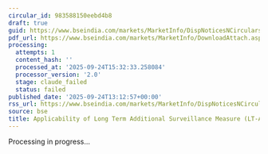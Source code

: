 ```yaml
---
circular_id: 983588150eebd4b8
draft: true
guid: https://www.bseindia.com/markets/MarketInfo/DispNoticesNCirculars.aspx?Noticeid={8F0CFF0E-2677-48E2-B20E-8DDD319ED4BD}&noticeno=20250924-47&dt=09/24/2025&icount=47&totcount=60&flag=0
pdf_url: https://www.bseindia.com/markets/MarketInfo/DownloadAttach.aspx?id=20250924-47&attachedId=566bbefe-6347-4bc4-9415-5b3041f77aee
processing:
  attempts: 1
  content_hash: ''
  processed_at: '2025-09-24T15:32:33.258084'
  processor_version: '2.0'
  stage: claude_failed
  status: failed
published_date: '2025-09-24T13:12:57+00:00'
rss_url: https://www.bseindia.com/markets/MarketInfo/DispNoticesNCirculars.aspx?Noticeid={8F0CFF0E-2677-48E2-B20E-8DDD319ED4BD}&noticeno=20250924-47&dt=09/24/2025&icount=47&totcount=60&flag=0
source: bse
title: Applicability of Long Term Additional Surveillance Measure (LT-ASM)
---
```


Processing in progress...